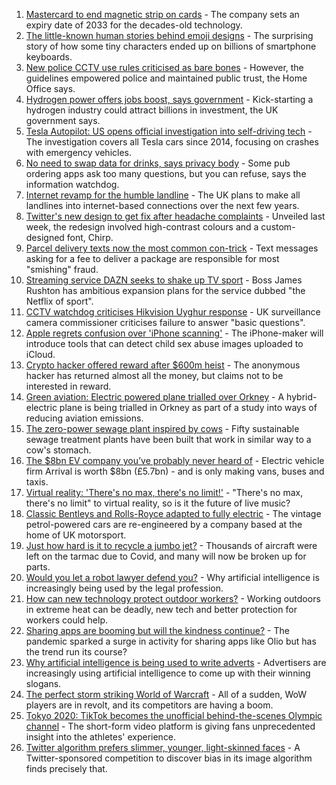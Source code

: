 1. [Mastercard to end magnetic strip on cards](https://www.bbc.co.uk/news/technology-58206591) - The company sets an expiry date of 2033 for the decades-old technology.
2. [The little-known human stories behind emoji designs](https://www.bbc.co.uk/news/technology-58180556) - The surprising story of how some tiny characters ended up on billions of smartphone keyboards.
3. [New police CCTV use rules criticised as bare bones](https://www.bbc.co.uk/news/technology-58206586) - However, the guidelines empowered police and maintained public trust, the Home Office says.
4. [Hydrogen power offers jobs boost, says government](https://www.bbc.co.uk/news/science-environment-58238367) - Kick-starting a hydrogen industry could attract billions in investment, the UK government says.
5. [Tesla Autopilot: US opens official investigation into self-driving tech](https://www.bbc.co.uk/news/technology-58232137) - The investigation covers all Tesla cars since 2014, focusing on crashes with emergency vehicles.
6. [No need to swap data for drinks, says privacy body](https://www.bbc.co.uk/news/business-58230932) - Some pub ordering apps ask too many questions, but you can refuse, says the information watchdog.
7. [Internet revamp for the humble landline](https://www.bbc.co.uk/news/technology-58233420) - The UK plans to make all landlines into internet-based connections over the next few years.
8. [Twitter's new design to get fix after headache complaints](https://www.bbc.co.uk/news/technology-58232131) - Unveiled last week, the redesign involved high-contrast colours and a custom-designed font, Chirp.
9. [Parcel delivery texts now the most common con-trick](https://www.bbc.co.uk/news/business-58233743) - Text messages asking for a fee to deliver a package are responsible for most "smishing" fraud.
10. [Streaming service DAZN seeks to shake up TV sport](https://www.bbc.co.uk/news/business-58219424) - Boss James Rushton has ambitious expansion plans for the service dubbed "the Netflix of sport".
11. [CCTV watchdog criticises Hikvision Uyghur response](https://www.bbc.co.uk/news/technology-58188325) - UK surveillance camera commissioner criticises failure to answer "basic questions".
12. [Apple regrets confusion over 'iPhone scanning'](https://www.bbc.co.uk/news/technology-58206543) - The iPhone-maker will introduce tools that can detect child sex abuse images uploaded to iCloud.
13. [Crypto hacker offered reward after $600m heist](https://www.bbc.co.uk/news/business-58193396) - The anonymous hacker has returned almost all the money, but claims not to be interested in reward.
14. [Green aviation: Electric powered plane trialled over Orkney](https://www.bbc.co.uk/news/uk-scotland-58180367) - A hybrid-electric plane is being trialled in Orkney as part of a study into ways of reducing aviation emissions.
15. [The zero-power sewage plant inspired by cows](https://www.bbc.co.uk/news/science-environment-58017501) - Fifty sustainable sewage treatment plants have been built that work in similar way to a cow's stomach.
16. [The $8bn EV company you’ve probably never heard of](https://www.bbc.co.uk/news/business-58174043) - Electric vehicle firm Arrival is worth $8bn (£5.7bn) - and is only making vans, buses and taxis.
17. [Virtual reality: 'There's no max, there's no limit!'](https://www.bbc.co.uk/news/entertainment-arts-58177685) - "There's no max, there's no limit" to virtual reality, so is it the future of live music?
18. [Classic Bentleys and Rolls-Royce adapted to fully electric](https://www.bbc.co.uk/news/technology-57901893) - The vintage petrol-powered cars are re-engineered by a company based at the home of UK motorsport.
19. [Just how hard is it to recycle a jumbo jet?](https://www.bbc.co.uk/news/business-57983174) - Thousands of aircraft were left on the tarmac due to Covid, and many will now be broken up for parts.
20. [Would you let a robot lawyer defend you?](https://www.bbc.co.uk/news/business-58158820) - Why artificial intelligence is increasingly being used by the legal profession.
21. [How can new technology protect outdoor workers?](https://www.bbc.co.uk/news/business-58049625) - Working outdoors in extreme heat can be deadly, new tech and better protection for workers could help.
22. [Sharing apps are booming but will the kindness continue?](https://www.bbc.co.uk/news/business-57981598) - The pandemic sparked a surge in activity for sharing apps like Olio but has the trend run its course?
23. [Why artificial intelligence is being used to write adverts](https://www.bbc.co.uk/news/business-57781557) - Advertisers are increasingly using artificial intelligence to come up with their winning slogans.
24. [The perfect storm striking World of Warcraft](https://www.bbc.co.uk/news/technology-58017429) - All of a sudden, WoW players are in revolt, and its competitors are having a boom.
25. [Tokyo 2020: TikTok becomes the unofficial behind-the-scenes Olympic channel](https://www.bbc.co.uk/news/world-australia-58053519) - The short-form video platform is giving fans unprecedented insight into the athletes' experience.
26. [Twitter algorithm prefers slimmer, younger, light-skinned faces](https://www.bbc.co.uk/news/technology-58159723) - A Twitter-sponsored competition to discover bias in its image algorithm finds precisely that.
